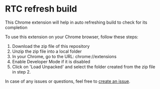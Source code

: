 # RTC refresh build

This Chrome extension will help in auto refreshing build to check for its completion

To use this extension on your Chrome browser, follow these steps:
1. Download the zip file of this repository
2. Unzip the zip file into a local folder
3. In your Chrome, go to the URL: chrome://extensions
4. Enable Developer Mode if it is disabled
5. Click on 'Load Unpacked' and select the folder created from the zip file in step 2.

In case of any issues or questions, feel free to [create an issue](https://github.com/ashutoshjha1409/rtc-refresh-build/issues).

